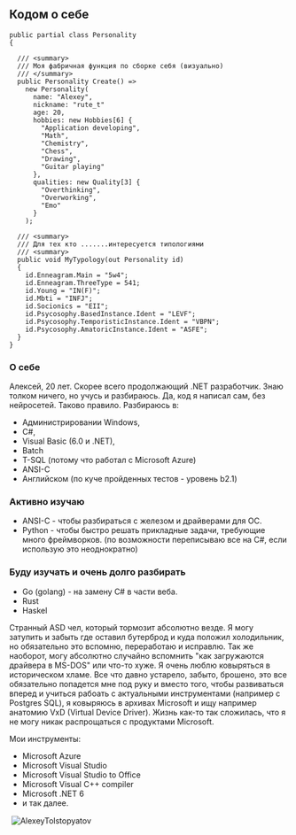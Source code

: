 ## Кодом о себе

```CSharp
public partial class Personality
{

  /// <summary>
  /// Моя фабричная функция по сборке себя (визуально)
  /// </summary>
  public Personality Create() =>
    new Personality(
      name: "Alexey",
      nickname: "rute_t"
      age: 20,
      hobbies: new Hobbies[6] {
        "Application developing",
        "Math",
        "Chemistry",
        "Chess",
        "Drawing",
        "Guitar playing"
      },
      qualities: new Quality[3] {
        "Overthinking",
        "Overworking",
        "Emo"
      }
    );

  /// <summary>
  /// Для тех кто .......интересуется типологиями
  /// <summary>
  public void MyTypology(out Personality id)
  {
    id.Enneagram.Main = "5w4";
    id.Enneagram.ThreeType = 541;
    id.Young = "IN(F)";
    id.Mbti = "INFJ";
    id.Socionics = "EII";
    id.Psycosophy.BasedInstance.Ident = "LEVF";
    id.Psycosophy.TemporisticInstance.Ident = "VBPN";
    id.Psycosophy.AmatoricInstance.Ident = "ASFE";
  }
}
```

### О себе
Алексей, 20 лет. Скорее всего продолжающий .NET разработчик. Знаю толком ничего, но учусь и разбираюсь. Да, код я написал сам, без нейросетей. Таково правило.
Разбираюсь в:
 - Администрировании Windows,
 - C#, 
 - Visual Basic (6.0 и .NET),
 - Batch
 - T-SQL (потому что работал с Microsoft Azure)
 - ANSI-C
 - Английском (по куче пройденных тестов - уровень b2.1)

### Активно изучаю 
 - ANSI-C - чтобы разбираться с железом и драйверами для ОС.
 - Python - чтобы быстро решать прикладные задачи, требующие много фреймворков. (по возможности переписываю все на C#, если использую это неоднократно)

### Буду изучать и очень долго разбирать
 - Go (golang) - на замену C# в части веба.
 - Rust
 - Haskel

Странный ASD чел, который тормозит абсолютно везде. Я могу затупить и забыть где оставил бутерброд и куда положил холодильник, но
обязательно это вспомню, переработаю и исправлю. Так же наоборот, могу абсолютно случайно вспомнить "как загружаются драйвера в MS-DOS" или что-то хуже.
Я очень люблю ковыряться в историческом хламе. Все что давно устарело, забыто, брошено, это все обязательно попадется мне под руку 
и вместо того, чтобы развиваться вперед и учиться рабоать с актуальными инструментами (например с Postgres SQL), я ковыряюсь в архивах Microsoft и
ищу например анатомию VxD (Virtual Device Driver). Жизнь как-то так сложилась, что я не могу никак распрощаться с продуктами Microsoft.

Мои инструменты:
 - Microsoft Azure
 - Microsoft Visual Studio
 - Microsoft Visual Studio to Office
 - Microsoft Visual C++ compiler
 - Microsoft .NET 6
 - и так далее.

<p>&nbsp;<img align="center" src="https://readmestats.999857.xyz/api?username=AlexeyTolstopyatov&show_icons=true&locale=en&theme=tokyonight" alt="AlexeyTolstopyatov" /></p>

<!--
**AlexeyTolstopyatov/AlexeyTolstopyatov** is a ✨ _special_ ✨ repository because its `README.md` (this file) appears on your GitHub profile.

Here are some ideas to get you started:

- 🔭 I’m currently working on ...
- 🌱 I’m currently learning ...
- 👯 I’m looking to collaborate on ...
- 🤔 I’m looking for help with ...
- 💬 Ask me about ...
- 📫 How to reach me: ...
- 😄 Pronouns: ...
- ⚡ Fun fact: ...
-->
